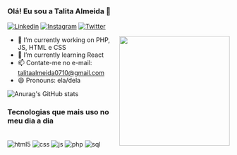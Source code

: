 ### Olá! Eu sou a Talita Almeida 👋

[![Linkedin](https://img.shields.io/badge/LinkedIn-0077B5?style=for-the-badge&logo=linkedin&logoColor=white)](https://www.linkedin.com/in/talitadasilvaalmeida/)
[![Instagram](https://img.shields.io/badge/Instagram-E4405F?style=for-the-badge&logo=instagram&logoColor=white)](https://www.instagram.com/soutalitaalmeida/)
[![Twitter](https://img.shields.io/badge/Twitter-1DA1F2?style=for-the-badge&logo=twitter&logoColor=white)](https://twitter.com/soutataalmeida/)

<p align="right">
  <img src="https://pa1.narvii.com/6211/cbf08147d51329be311497b1327be2c69cd7ad90_hq.gif" align="right" width="250" height="250" />
</p>


- 🔭 I’m currently working on  PHP, JS, HTML e CSS
- 🌱 I’m currently learning  React
- 📫 Contate-me no  e-mail: talitaalmeida0710@gmail.com
- 😄 Pronouns:  ela/dela



![Anurag's GitHub stats](https://github-readme-stats.vercel.app/api?username=talitadsa&show_icons=true&theme=radical)

### Tecnologias que mais uso no meu dia a dia

<div style="display: inline_block"><br/>
  <img align="center" alt="html5" src="https://img.shields.io/badge/HTML5-E34F26?style=for-the-badge&logo=html5&logoColor=white" />
  <img align="center" alt="css" src="https://img.shields.io/badge/CSS3-1572B6?style=for-the-badge&logo=css3&logoColor=white" />
  <img align="center" alt="js" src="https://img.shields.io/badge/JavaScript-F7DF1E?style=for-the-badge&logo=javascript&logoColor=black" />
  <img align="center" alt="php" src="https://img.shields.io/badge/PHP-777BB4?style=for-the-badge&logo=php&logoColor=white" />
  <img align="center" alt="sql" src="https://img.shields.io/badge/Microsoft_SQL_Server-CC2927?style=for-the-badge&logo=microsoft-sql-server&logoColor=white" />
</div><br/>



